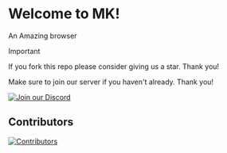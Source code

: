 # **Welcome to MK!**

An Amazing browser

> [!IMPORTANT]
> If you fork this repo please consider giving us a star. Thank you!
>
> Make sure to join our server if you haven't already. Thank you!

[![Join our Discord](https://invidget.switchblade.xyz/TQRThrCjRr)](https://discord.gg/TQRThrCjRr)

## Contributors

[![Contributors](https://contrib.rocks/image?repo=mkykg/mkykg.github.io)](https://github.com/mkykg/mkykg.github.io/graphs/contributors)
